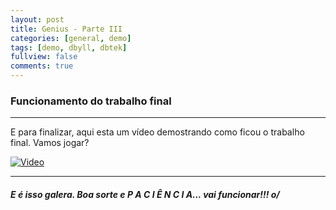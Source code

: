 ```yaml
---
layout: post
title: Genius - Parte III
categories: [general, demo]
tags: [demo, dbyll, dbtek]
fullview: false
comments: true
---
```

### **Funcionamento do trabalho final**
---

E para finalizar, aqui esta um vídeo demostrando como ficou o trabalho final. Vamos jogar?

[![Video](http://img.youtube.com/vi/UTn4t7kIARY&feature=youtu.be)](https://www.youtube.com/watch?v=UTn4t7kIARY&feature=youtu.be)


---
#### **_E é isso galera. Boa sorte e P A C I Ê N C I A... vai funcionar!!! o/_**

